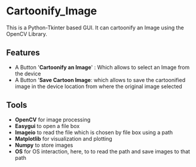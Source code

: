**Cartoonify_Image**
====================

This is a Python-Tkinter based GUI. It can cartoonify an Image using the OpenCV Library.

Features
--------
* A Button '**Cartoonify an Image**' : Which allows to select an Image from the device
* A Button '**Save Cartoon Image**: which allows to save the cartoonified image in the device location from where the original image selected

Tools
-----
* **OpenCV** for image processing
* **Easygui** to open a file box
* **Imageio** to read the file which is chosen by file box using a path
* **Matplotlib** for visualization and plotting
* **Numpy** to store images
* **OS** for OS interaction, here, to  to read the path and save images to that path
